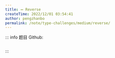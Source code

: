 ```yaml
---
title: ➖ Reverse
createTime: 2022/12/01 03:54:41
author: pengzhanbo
permalink: /note/type-challenges/medium/reverse/
---
```


::: info 题目
Github: []()

```ts
```
:::
